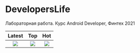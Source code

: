 # DevelopersLife

Лабораторная работа.
Курс Android Developer, Финтех 2021
 
Latest             | Top         |  Hot
:-------------------------:|:-------------------------:|:-------------------------:
![](https://github.com/dyoma-veronika/DevelopersLife/blob/master/screenshots/device-2021-01-31-222038.png)   |![](https://github.com/dyoma-veronika/DevelopersLife/blob/master/screenshots/device-2021-01-31-222117.png) |![](https://github.com/dyoma-veronika/DevelopersLife/blob/master/screenshots/device-2021-01-31-222150.png)
